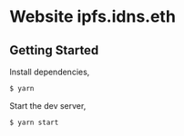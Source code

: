 # Website ipfs.idns.eth

## Getting Started

Install dependencies,

```bash
$ yarn
```

Start the dev server,

```bash
$ yarn start
```
